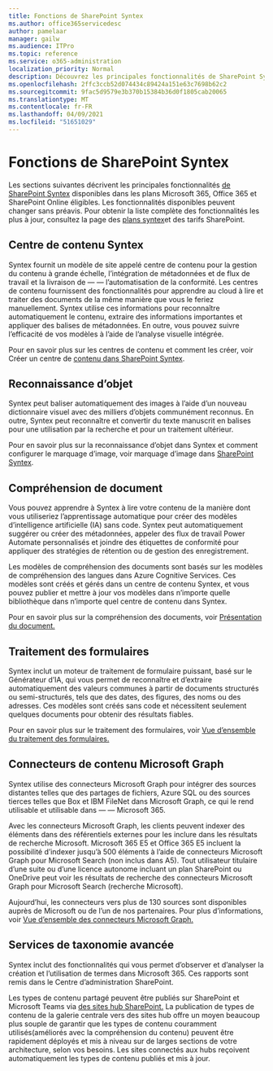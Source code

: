 ```yaml
---
title: Fonctions de SharePoint Syntex
ms.author: office365servicedesc
author: pamelaar
manager: gailw
ms.audience: ITPro
ms.topic: reference
ms.service: o365-administration
localization_priority: Normal
description: Découvrez les principales fonctionnalités de SharePoint Syntex disponibles dans les plans Microsoft 365, Office 365 et SharePoint Online éligibles.
ms.openlocfilehash: 2ffc3ccb52d074434c89424a151e63c7698b62c2
ms.sourcegitcommit: 9fac5d9579e3b370b15384b36d0f1805cab20065
ms.translationtype: MT
ms.contentlocale: fr-FR
ms.lasthandoff: 04/09/2021
ms.locfileid: "51651029"
---
```

# <a name="sharepoint-syntex-features"></a>Fonctions de SharePoint Syntex 

Les sections suivantes décrivent les principales fonctionnalités [de SharePoint Syntex](sharepoint-syntex-service-description.md) disponibles dans les plans Microsoft 365, Office 365 et SharePoint Online éligibles. Les fonctionnalités disponibles peuvent changer sans préavis. Pour obtenir la liste complète des fonctionnalités les plus à jour, consultez la page des [plans syntex](https://www.microsoft.com/microsoft-365/enterprise/sharepoint-syntex)et des tarifs SharePoint.

## <a name="syntex-content-center"></a>Centre de contenu Syntex

Syntex fournit un modèle de site appelé centre de contenu pour la gestion du contenu à grande échelle, l’intégration de métadonnées et de flux de travail et la livraison de &mdash;  &mdash; l’automatisation de la conformité. Les centres de contenu fournissent des fonctionnalités pour apprendre au cloud à lire et traiter des documents de la même manière que vous le feriez manuellement. Syntex utilise ces informations pour reconnaître automatiquement le contenu, extraire des informations importantes et appliquer des balises de métadonnées. En outre, vous pouvez suivre l’efficacité de vos modèles à l’aide de l’analyse visuelle intégrée.

Pour en savoir plus sur les centres de contenu et comment les créer, voir Créer un centre de [contenu dans SharePoint Syntex](/microsoft-365/contentunderstanding/create-a-content-center).

## <a name="object-recognition"></a>Reconnaissance d’objet

Syntex peut baliser automatiquement des images à l’aide d’un nouveau dictionnaire visuel avec des milliers d’objets communément reconnus. En outre, Syntex peut reconnaître et convertir du texte manuscrit en balises pour une utilisation par la recherche et pour un traitement ultérieur.

Pour en savoir plus sur la reconnaissance d’objet dans Syntex et comment configurer le marquage d’image, voir marquage d’image dans [SharePoint Syntex](/microsoft-365/contentunderstanding/image-tagging).

## <a name="document-understanding"></a>Compréhension de document

Vous pouvez apprendre à Syntex à lire votre contenu de la manière dont vous utiliseriez l’apprentissage automatique pour créer des modèles d’intelligence artificielle (IA) sans code. Syntex peut automatiquement suggérer ou créer des métadonnées, appeler des flux de travail Power Automate personnalisés et joindre des étiquettes de conformité pour appliquer des stratégies de rétention ou de gestion des enregistrement.

Les modèles de compréhension des documents sont basés sur les modèles de compréhension des langues dans Azure Cognitive Services. Ces modèles sont créés et gérés dans un centre de contenu Syntex, et vous pouvez publier et mettre à jour vos modèles dans n’importe quelle bibliothèque dans n’importe quel centre de contenu dans Syntex.

Pour en savoir plus sur la compréhension des documents, voir [Présentation du document.](/microsoft-365/contentunderstanding/document-understanding-overview)

## <a name="form-processing"></a>Traitement des formulaires

Syntex inclut un moteur de traitement de formulaire puissant, basé sur le Générateur d’IA, qui vous permet de reconnaître et d’extraire automatiquement des valeurs communes à partir de documents structurés ou semi-structurés, tels que des dates, des figures, des noms ou des adresses. Ces modèles sont créés sans code et nécessitent seulement quelques documents pour obtenir des résultats fiables.

Pour en savoir plus sur le traitement des formulaires, voir [Vue d’ensemble du traitement des formulaires.](/microsoft-365/contentunderstanding/form-processing-overview)

## <a name="microsoft-graph-content-connectors"></a>Connecteurs de contenu Microsoft Graph

Syntex utilise des connecteurs Microsoft Graph pour intégrer des sources distantes telles que des partages de fichiers, Azure SQL ou des sources tierces telles que Box et IBM FileNet dans Microsoft Graph, ce qui le rend utilisable et utilisable dans &mdash; &mdash; Microsoft 365.

Avec les connecteurs Microsoft Graph, les clients peuvent indexer des éléments dans des référentiels externes pour les inclure dans les résultats de recherche Microsoft. Microsoft 365 E5 et Office 365 E5 incluent la possibilité d’indexer jusqu’à 500 éléments à l’aide de connecteurs Microsoft Graph pour Microsoft Search (non inclus dans A5). Tout utilisateur titulaire d’une suite ou d’une licence autonome incluant un plan SharePoint ou OneDrive peut voir les résultats de recherche des connecteurs Microsoft Graph pour Microsoft Search (recherche Microsoft).

Aujourd’hui, les connecteurs vers plus de 130 sources sont disponibles auprès de Microsoft ou de l’un de nos partenaires. Pour plus d’informations, voir [Vue d’ensemble des connecteurs Microsoft Graph.](/MicrosoftSearch/connectors-overview)

## <a name="advanced-taxonomy-services"></a>Services de taxonomie avancée

Syntex inclut des fonctionnalités qui vous permet d’observer et d’analyser la création et l’utilisation de termes dans Microsoft 365. Ces rapports sont remis dans le Centre d’administration SharePoint.

Les types de contenu partagé peuvent être publiés sur SharePoint et Microsoft Teams via [des sites hub SharePoint.](/sharepoint/dev/features/hub-site/hub-site-overview) La publication de types de contenu de la galerie centrale vers des sites hub offre un moyen beaucoup plus souple de garantir que les types de contenu couramment utilisés(améliorés avec la compréhension du contenu) peuvent être rapidement déployés et mis à niveau sur de larges sections de votre architecture, selon vos besoins. Les sites connectés aux hubs reçoivent automatiquement les types de contenu publiés et mis à jour.